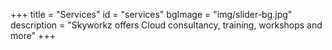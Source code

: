 +++
title = "Services"
id = "services"
bgImage = "img/slider-bg.jpg"
description = "Skyworkz offers Cloud consultancy, training, workshops and more"
+++